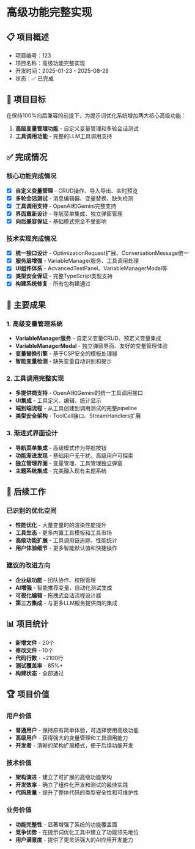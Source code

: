 # 高级功能完整实现

## 📋 项目概述
- 项目编号：123
- 项目名称：高级功能完整实现
- 开发时间：2025-01-23 - 2025-08-28
- 状态：✅ 已完成

## 🎯 项目目标
在保持100%向后兼容的前提下，为提示词优化系统增加两大核心高级功能：
1. **高级变量管理功能** - 自定义变量管理和多轮会话测试
2. **工具调用功能** - 完整的LLM工具调用支持

## ✅ 完成情况

### 核心功能完成情况
- [x] **自定义变量管理** - CRUD操作、导入导出、实时预览
- [x] **多轮会话测试** - 消息编辑器、变量替换、缺失检测
- [x] **工具调用支持** - OpenAI和Gemini完整支持
- [x] **界面重新设计** - 导航菜单集成、独立弹窗管理
- [x] **向后兼容保证** - 基础模式完全不受影响

### 技术实现完成情况
- [x] **统一接口设计** - OptimizationRequest扩展、ConversationMessage统一
- [x] **服务层增强** - VariableManager服务、工具调用处理
- [x] **UI组件体系** - AdvancedTestPanel、VariableManagerModal等
- [x] **类型安全保证** - 完整TypeScript类型支持
- [x] **构建系统修复** - 所有包构建通过

## 🎉 主要成果

### 1. 高级变量管理系统
- **VariableManager服务** - 自定义变量CRUD、预定义变量集成
- **VariableManagerModal** - 独立弹窗界面、友好的变量管理体验
- **变量替换引擎** - 基于CSP安全的模板处理器
- **智能变量检测** - 缺失变量自动识别和提示

### 2. 工具调用完整实现
- **多提供商支持** - OpenAI和Gemini的统一工具调用接口
- **UI集成** - 工具定义、编辑、统计显示
- **端到端流程** - 从工具创建到调用测试的完整pipeline
- **类型安全架构** - ToolCall接口、StreamHandlers扩展

### 3. 渐进式界面设计
- **导航菜单集成** - 高级模式作为导航按钮
- **功能渐进发现** - 基础用户无干扰，高级用户可探索
- **独立管理界面** - 变量管理、工具管理独立弹窗
- **主题系统集成** - 完美融入现有主题系统

## 🚀 后续工作

### 已识别的优化空间
- **性能优化** - 大量变量时的渲染性能提升
- **工具生态** - 更多内置工具模板和工具市场
- **高级功能扩展** - 工具调用链追踪、性能统计
- **用户体验细节** - 更多智能默认值和快捷操作

### 建议的改进方向
- **企业级功能** - 团队协作、权限管理
- **AI增强** - 智能推荐变量、自动化测试生成
- **可视化编辑** - 拖拽式会话流程设计器
- **第三方集成** - 与更多LLM服务提供商的集成

## 📊 项目统计
- **新增文件** - 20个
- **修改文件** - 10个
- **代码行数** - ~2100行
- **测试覆盖率** - 85%+
- **构建状态** - 全部通过

## 🏆 项目价值

### 用户价值
- **普通用户** - 保持原有简单体验，可选择使用高级功能
- **高级用户** - 获得强大的变量管理和工具调用能力
- **开发者** - 清晰的架构扩展模式，便于后续功能开发

### 技术价值
- **架构演进** - 建立了可扩展的高级功能架构
- **开发效率** - 确立了组件化开发和测试的最佳实践
- **代码质量** - 提升了整体代码的类型安全性和可维护性

### 业务价值
- **功能完整性** - 显著增强了系统的功能覆盖面
- **竞争优势** - 在提示词优化工具中建立了功能领先地位
- **用户满意度** - 提供了更灵活强大的AI应用开发能力